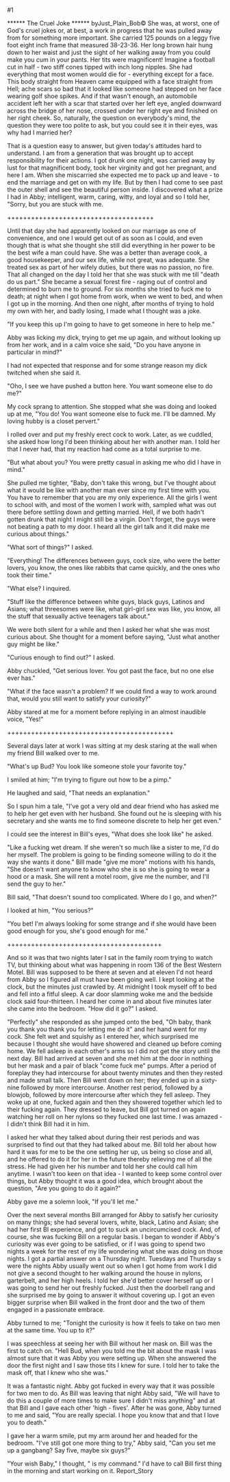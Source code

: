 #1 

 

 ****** The Cruel Joke ****** byJust_Plain_Bob© She was, at worst, one of God's cruel jokes or, at best, a work in progress that he was pulled away from for something more important. She carried 125 pounds on a leggy five foot eight inch frame that measured 38-23-36. Her long brown hair hung down to her waist and just the sight of her walking away from you could make you cum in your pants. Her tits were magnificent! Imagine a football cut in half - two stiff cones tipped with inch long nipples. She had everything that most women would die for - everything except for a face. This body straight from Heaven came equipped with a face straight from Hell; ache scars so bad that it looked like someone had stepped on her face wearing golf shoe spikes. And if that wasn't enough, an automobile accident left her with a scar that started over her left eye, angled downward across the bridge of her nose, crossed under her right eye and finished on her right cheek. So, naturally, the question on everybody's mind, the question they were too polite to ask, but you could see it in their eyes, was why had I married her? 

 That is a question easy to answer, but given today's attitudes hard to understand. I am from a generation that was brought up to accept responsibility for their actions. I got drunk one night, was carried away by lust for that magnificent body, took her virginity and got her pregnant, and here I am. When she miscarried she expected me to pack up and leave - to end the marriage and get on with my life. But by then I had come to see past the outer shell and see the beautiful person inside. I discovered what a prize I had in Abby; intelligent, warm, caring, witty, and loyal and so I told her, "Sorry, but you are stuck with me. 

 +++++++++++++++++++++++++++++++++++++ 

 Until that day she had apparently looked on our marriage as one of convenience, and one I would get out of as soon as I could, and even though that is what she thought she still did everything in her power to be the best wife a man could have. She was a better than average cook, a good housekeeper, and our sex life, while not great, was adequate. She treated sex as part of her wifely duties, but there was no passion, no fire. That all changed on the day I told her that she was stuck with me till "death do us part." She became a sexual forest fire - raging out of control and determined to burn me to ground. For six months she tried to fuck me to death; at night when I got home from work, when we went to bed, and when I got up in the morning. And then one night, after months of trying to hold my own with her, and badly losing, I made what I thought was a joke. 

 "If you keep this up I'm going to have to get someone in here to help me." 

 Abby was licking my dick, trying to get me up again, and without looking up from her work, and in a calm voice she said, "Do you have anyone in particular in mind?" 

 I had not expected that response and for some strange reason my dick twitched when she said it. 

 "Oho, I see we have pushed a button here. You want someone else to do me?" 

 My cock sprang to attention. She stopped what she was doing and looked up at me, "You do! You want someone else to fuck me. I'll be damned. My loving hubby is a closet pervert." 

 I rolled over and put my freshly erect cock to work. Later, as we cuddled, she asked how long I'd been thinking about her with another man. I told her that I never had, that my reaction had come as a total surprise to me. 

 "But what about you? You were pretty casual in asking me who did I have in mind." 

 She pulled me tighter, "Baby, don't take this wrong, but I've thought about what it would be like with another man ever since my first time with you. You have to remember that you are my only experience. All the girls I went to school with, and most of the women I work with, sampled what was out there before settling down and getting married. Hell, if we both hadn't gotten drunk that night I might still be a virgin. Don't forget, the guys were not beating a path to my door. I heard all the girl talk and it did make me curious about things." 

 "What sort of things?" I asked. 

 "Everything! The differences between guys, cock size, who were the better lovers, you know, the ones like rabbits that came quickly, and the ones who took their time." 

 "What else? I inquired. 

 "Stuff like the difference between white guys, black guys, Latinos and Asians; what threesomes were like, what girl-girl sex was like, you know, all the stuff that sexually active teenagers talk about." 

 We were both silent for a while and then I asked her what she was most curious about. She thought for a moment before saying, "Just what another guy might be like." 

 "Curious enough to find out?" I asked. 

 Abby chuckled, "Get serious lover. You got past the face, but no one else ever has." 

 "What if the face wasn't a problem? If we could find a way to work around that, would you still want to satisfy your curiosity?" 

 Abby stared at me for a moment before replying in an almost inaudible voice, "Yes!" 

 ++++++++++++++++++++++++++++++++++++++++++ 

 Several days later at work I was sitting at my desk staring at the wall when my friend Bill walked over to me. 

 "What's up Bud? You look like someone stole your favorite toy." 

 I smiled at him; "I'm trying to figure out how to be a pimp." 

 He laughed and said, "That needs an explanation." 

 So I spun him a tale, "I've got a very old and dear friend who has asked me to help her get even with her husband. She found out he is sleeping with his secretary and she wants me to find someone discrete to help her get even." 

 I could see the interest in Bill's eyes, "What does she look like" he asked. 

 "Like a fucking wet dream. If she weren't so much like a sister to me, I'd do her myself. The problem is going to be finding someone willing to do it the way she wants it done." Bill made "give me more" motions with his hands, "She doesn't want anyone to know who she is so she is going to wear a hood or a mask. She will rent a motel room, give me the number, and I'll send the guy to her." 

 Bill said, "That doesn't sound too complicated. Where do I go, and when?" 

 I looked at him, "You serious?" 

 "You bet! I'm always looking for some strange and if she would have been good enough for you, she's good enough for me." 

 +++++++++++++++++++++++++++++++++++++++ 

 And so it was that two nights later I sat in the family room trying to watch TV, but thinking about what was happening in room 136 of the Best Western Motel. Bill was supposed to be there at seven and at eleven I'd not heard from Abby so I figured all must have been going well. I kept looking at the clock, but the minutes just crawled by. At midnight I took myself off to bed and fell into a fitful sleep. A car door slamming woke me and the bedside clock said four-thirteen. I heard her come in and about five minutes later she came into the bedroom. "How did it go?" I asked. 

 "Perfectly" she responded as she jumped onto the bed, "Oh baby, thank you thank you thank you for letting me do it" and her hand went for my cock. She felt wet and squishy as I entered her, which surprised me because I thought she would have showered and cleaned up before coming home. We fell asleep in each other's arms so I did not get the story until the next day. Bill had arrived at seven and she met him at the door in nothing but her mask and a pair of black "come fuck me" pumps. After a period of foreplay they had intercourse for about twenty minutes and then they rested and made small talk. Then Bill went down on her; they ended up in a sixty-nine followed by more intercourse. Another rest period, followed by a blowjob, followed by more intercourse after which they fell asleep. They woke up at one, fucked again and then they showered together which led to their fucking again. They dressed to leave, but Bill got turned on again watching her roll on her nylons so they fucked one last time. I was amazed - I didn't think Bill had it in him. 

 I asked her what they talked about during their rest periods and was surprised to find out that they had talked about me. Bill told her about how hard it was for me to be the one setting her up, us being so close and all, and he offered to do it for her in the future thereby relieving me of all the stress. He had given her his number and told her she could call him anytime. I wasn't too keen on that idea - I wanted to keep some control over things, but Abby thought it was a good idea, which brought about the question, "Are you going to do it again?" 

 Abby gave me a solemn look, "If you'll let me." 

 Over the next several months Bill arranged for Abby to satisfy her curiosity on many things; she had several lovers, white, black, Latino and Asian; she had her first BI experience, and got to suck an uncircumcised cock. And, of course, she was fucking Bill on a regular basis. I began to wonder if Abby's curiosity was ever going to be satisfied, or if I was going to spend two nights a week for the rest of my life wondering what she was doing on those nights. I got a partial answer on a Thursday night. Tuesdays and Thursday s were the nights Abby usually went out so when I got home from work I did not give a second thought to her walking around the house in nylons, garterbelt, and her high heels. I told her she'd better cover herself up or I was going to send her out freshly fucked. Just then the doorbell rang and she surprised me by going to answer it without covering up. I got an even bigger surprise when Bill walked in the front door and the two of them engaged in a passionate embrace. 

 Abby turned to me; "Tonight the curiosity is how it feels to take on two men at the same time. You up to it?" 

 I was speechless at seeing her with Bill without her mask on. Bill was the first to catch on. "Hell Bud, when you told me the bit about the mask I was almost sure that it was Abby you were setting up. When she answered the door the first night and I saw those tits I knew for sure. I told her to take the mask off, that I knew who she was." 

 It was a fantastic night. Abby got fucked in every way that it was possible for two men to do. As Bill was leaving that night Abby said, "We will have to do this a couple of more times to make sure I didn't miss anything" and at that Bill and I gave each other 'high - fives'. After he was gone, Abby turned to me and said, "You are really special. I hope you know that and that I love you to death." 

 I gave her a warm smile, put my arm around her and headed for the bedroom. "I've still got one more thing to try," Abby said, "Can you set me up a gangbang? Say five, maybe six guys?" 

 "Your wish Baby," I thought, " is my command." I'd have to call Bill first thing in the morning and start working on it. Report_Story 
